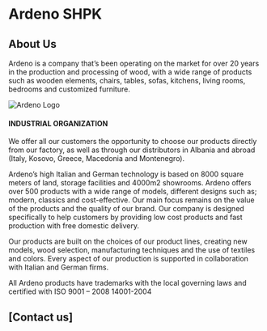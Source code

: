 # Ardeno SHPK

## About Us

Ardeno is a company that’s been operating on the market for over 20 years in the production and processing of wood, with a wide range of products such as wooden elements, chairs, tables, sofas, kitchens, living rooms, bedrooms and customized furniture.

![Ardeno Logo](https://ardeno.com/wp-content/uploads/2015/09/sherbim-i-garantuar.jpg)

#### INDUSTRIAL ORGANIZATION

We offer all our customers the opportunity to choose our products directly from our factory, as well as through our distributors in Albania and abroad (Italy, Kosovo, Greece, Macedonia and Montenegro).

Ardeno’s high Italian and German technology is based on 8000 square meters of land, storage facilities and 4000m2 showrooms. Ardeno offers over 500 products with a wide range of models, different designs such as; modern, classics and cost-effective. Our main focus remains on the value of the products and the quality of our brand. Our company is designed specifically to help customers by providing low cost products and fast production with free domestic delivery.

Our products are built on the choices of our product lines, creating new models, wood selection, manufacturing techniques and the use of textiles and colors. Every aspect of our production is supported in collaboration with Italian and German firms.

All Ardeno products have trademarks with the local governing laws and certified with ISO 9001 – 2008 14001-2004

## [Contact us]

